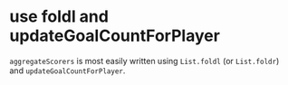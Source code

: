 # use foldl and updateGoalCountForPlayer

`aggregateScorers` is most easily written using `List.foldl` (or `List.foldr`) and `updateGoalCountForPlayer`.
